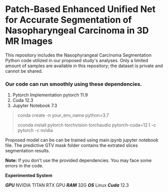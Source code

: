 # Patch-Based Enhanced Unified Net for Accurate Segmentation of Nasopharyngeal Carcinoma in 3D MR Images

This repository includes the Nasophyrangeal Carcinoma Segmentation Python code utilized in our proposed study's analyses.  Only a limited amount of samples are available in this repository; the dataset is private and cannot be shared.

### Our code can run smoothly using these dependencies.
1. Pytorch Implementation pytorch 11.9
2. Cuda 12.3
3. Jupyter Notebook 7.3

> conda create -n your_env_name python=3.7
> 
> cconda install pytorch torchvision torchaudio pytorch-cuda=12.1 -c pytorch -c nvidia

   
Proposed model can be can be trained using main.ipynb jupyter notebook file. The predictive GTV mask folder contains the extrated slices segmentation results.

**Note:** If you don't use the provided dependencies. You may face some errors in the code.

**Experimented System**

***GPU***   NVIDIA TITAN RTX GPU 
***RAM***   32G
***OS***    Linux
***Cuda***  12.3

